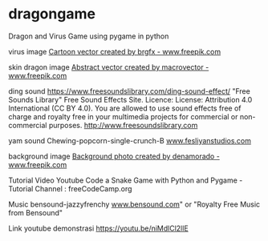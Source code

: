 # dragongame
Dragon and Virus Game using pygame in python

virus image
<a href='https://www.freepik.com/vectors/cartoon'>Cartoon vector created by brgfx - www.freepik.com</a>

skin dragon image
<a href='https://www.freepik.com/vectors/abstract'>Abstract vector created by macrovector - www.freepik.com</a>

ding sound
https://www.freesoundslibrary.com/ding-sound-effect/
"Free Sounds Library"
Free Sound Effects Site.
Licence: License: Attribution 4.0 International (CC BY 4.0).
You are allowed to use sound effects free of charge and royalty free in your multimedia projects for commercial or non-commercial purposes.
http://www.freesoundslibrary.com

yam sound
Chewing-popcorn-single-crunch-B
www.fesliyanstudios.com

background image
<a href='https://www.freepik.com/photos/background'>Background photo created by denamorado - www.freepik.com</a>

Tutorial Video Youtube
Code a Snake Game with Python and Pygame - Tutorial
Channel : freeCodeCamp.org

Music bensound-jazzyfrenchy
www.bensound.com" or "Royalty Free Music from Bensound"

Link youtube demonstrasi
https://youtu.be/niMdlCl2llE
